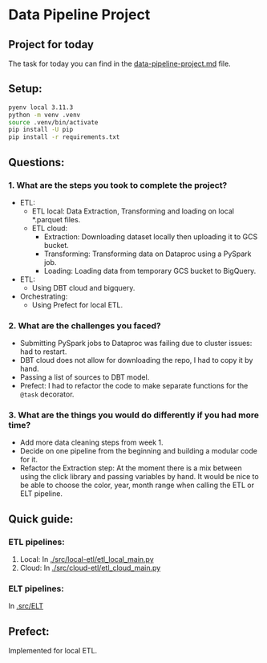 # Data Pipeline Project


## Project for today
The task for today you can find in the [data-pipeline-project.md](data-pipeline-project.md) file.

## Setup:
```bash
pyenv local 3.11.3
python -m venv .venv
source .venv/bin/activate
pip install -U pip
pip install -r requirements.txt
```
## Questions:
### 1. What are the steps you took to complete the project?
* ETL:
  * ETL local: Data Extraction, Transforming and loading on local *.parquet files.
  * ETL cloud:
    * Extraction: Downloading dataset locally then uploading it to GCS bucket.
    * Transforming: Transforming data on Dataproc using a PySpark job.
    * Loading: Loading data from temporary GCS bucket to BigQuery.
* ETL:
  * Using DBT cloud and bigquery.
* Orchestrating:
  * Using Prefect for local ETL.

### 2. What are the challenges you faced?
* Submitting PySpark jobs to Dataproc was failing due to cluster issues: had to restart.
* DBT cloud does not allow for downloading the repo, I had to copy it by hand.
* Passing a list of sources to DBT model.
* Prefect: I had to refactor the code to make separate functions for the `@task` decorator.
### 3. What are the things you would do differently if you had more time?
* Add more data cleaning steps from week 1.
* Decide on one pipeline from the beginning and building a modular code for it.
* Refactor the Extraction step: At the moment there is a mix between using the click library and passing variables by
hand. It would be nice to be able to choose the color, year, month range when calling the ETL or ELT pipeline.
## Quick guide:

### ETL pipelines:
1.  Local: In [./src/local-etl/etl_local_main.py](./src/local-etl/etl_local_main.py)
2.  Cloud: In [./src/cloud-etl/etl_cloud_main.py](./src/cloud-etl/etl_cloud_main.py)

### ELT pipelines:
In [.src/ELT](./src/ELT)

## Prefect:
Implemented for local ETL.

